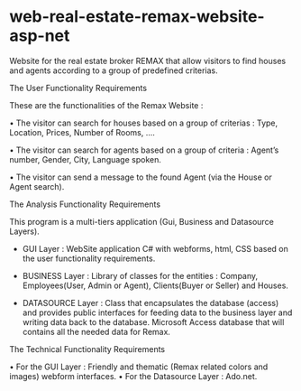 # web-real-estate-remax-website-asp-net


Website for the real estate broker REMAX that allow visitors to find houses and agents according to a group of predefined criterias.


The User Functionality Requirements

These are the functionalities of the Remax Website :

•	The visitor can search for houses based on a group of criterias : Type, Location, Prices, Number of Rooms, ….

•	 The visitor can search for agents based on a group of criteria : Agent’s number, Gender, City, Language spoken.

•	The visitor can send a message to the found Agent (via the House or Agent search).



The Analysis Functionality Requirements

This program is a multi-tiers application (Gui, Business and Datasource Layers).

- GUI Layer :
WebSite application C# with webforms, html, CSS based on the user functionality requirements.

- BUSINESS Layer :
Library of classes for the entities : Company, Employees(User, Admin or Agent), Clients(Buyer or Seller) and Houses.

- DATASOURCE Layer :
Class that encapsulates the database (access) and provides public interfaces for feeding data to the business layer and writing data back to the database.
Microsoft Access database that will contains all the needed data for Remax.


The Technical Functionality Requirements

•	For the GUI Layer : Friendly and thematic (Remax related colors and images) webform interfaces.
•	For the Datasource Layer : Ado.net.

